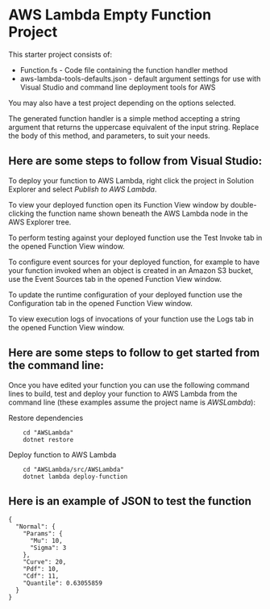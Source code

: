 # AWS Lambda Empty Function Project

This starter project consists of:
* Function.fs - Code file containing the function handler method
* aws-lambda-tools-defaults.json - default argument settings for use with Visual Studio and command line deployment tools for AWS

You may also have a test project depending on the options selected.

The generated function handler is a simple method accepting a string argument that returns the uppercase equivalent of the input string. Replace the body of this method, and parameters, to suit your needs. 

## Here are some steps to follow from Visual Studio:

To deploy your function to AWS Lambda, right click the project in Solution Explorer and select *Publish to AWS Lambda*.

To view your deployed function open its Function View window by double-clicking the function name shown beneath the AWS Lambda node in the AWS Explorer tree.

To perform testing against your deployed function use the Test Invoke tab in the opened Function View window.

To configure event sources for your deployed function, for example to have your function invoked when an object is created in an Amazon S3 bucket, use the Event Sources tab in the opened Function View window.

To update the runtime configuration of your deployed function use the Configuration tab in the opened Function View window.

To view execution logs of invocations of your function use the Logs tab in the opened Function View window.

## Here are some steps to follow to get started from the command line:

Once you have edited your function you can use the following command lines to build, test and deploy your function to AWS Lambda from the command line (these examples assume the project name is *AWSLambda*):

Restore dependencies
```
    cd "AWSLambda"
    dotnet restore
```

Deploy function to AWS Lambda
```
    cd "AWSLambda/src/AWSLambda"
    dotnet lambda deploy-function
```

## Here is an example of JSON to test the function

```(json)
{
  "Normal": {
    "Params": {
      "Mu": 10,
      "Sigma": 3
    },
    "Curve": 20,
    "Pdf": 10,
    "Cdf": 11,
    "Quantile": 0.63055859
  }
}
```